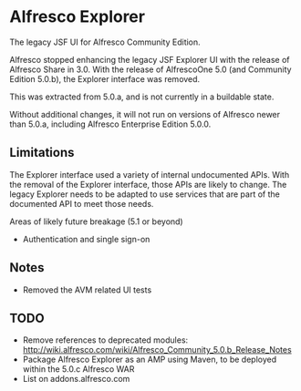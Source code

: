 Alfresco Explorer
=========
The legacy JSF UI for Alfresco Community Edition.

Alfresco stopped enhancing the legacy JSF Explorer UI with the release of Alfresco
Share in 3.0. With the release of AlfrescoOne 5.0 (and Community Edition 5.0.b), the Explorer interface was removed.

This was extracted from 5.0.a, and is not currently in a buildable state.

Without additional changes, it will not run on versions of Alfresco newer than
5.0.a, including Alfresco Enterprise Edition 5.0.0.

Limitations
------------
The Explorer interface used a variety of internal undocumented APIs. With the
removal of the Explorer interface, those APIs are likely to change. The legacy
Explorer needs to be adapted to use services that are part of the documented API
to meet those needs.

Areas of likely future breakage (5.1 or beyond)
* Authentication and single sign-on

Notes
-----
* Removed the AVM related UI tests

TODO
----
* Remove references to deprecated modules:
  http://wiki.alfresco.com/wiki/Alfresco_Community_5.0.b_Release_Notes
* Package Alfresco Explorer as an AMP using Maven, to be deployed within the
  5.0.c Alfresco WAR
* List on addons.alfresco.com

